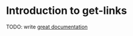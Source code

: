 # Introduction to get-links

TODO: write [great documentation](http://jacobian.org/writing/what-to-write/)
